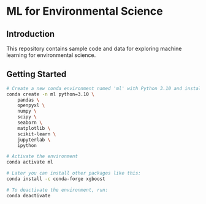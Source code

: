 # ML for Environmental Science

## Introduction

This repository contains sample code and data for exploring machine learning for environmental science.

## Getting Started

```bash
# Create a new conda environment named 'ml' with Python 3.10 and install essential packages
conda create -n ml python=3.10 \
    pandas \
    openpyxl \
    numpy \
    scipy \
    seaborn \
    matplotlib \
    scikit-learn \
    jupyterlab \
    ipython

# Activate the environment
conda activate ml

# Later you can install other packages like this:
conda install -c conda-forge xgboost

# To deactivate the environment, run:
conda deactivate
```


